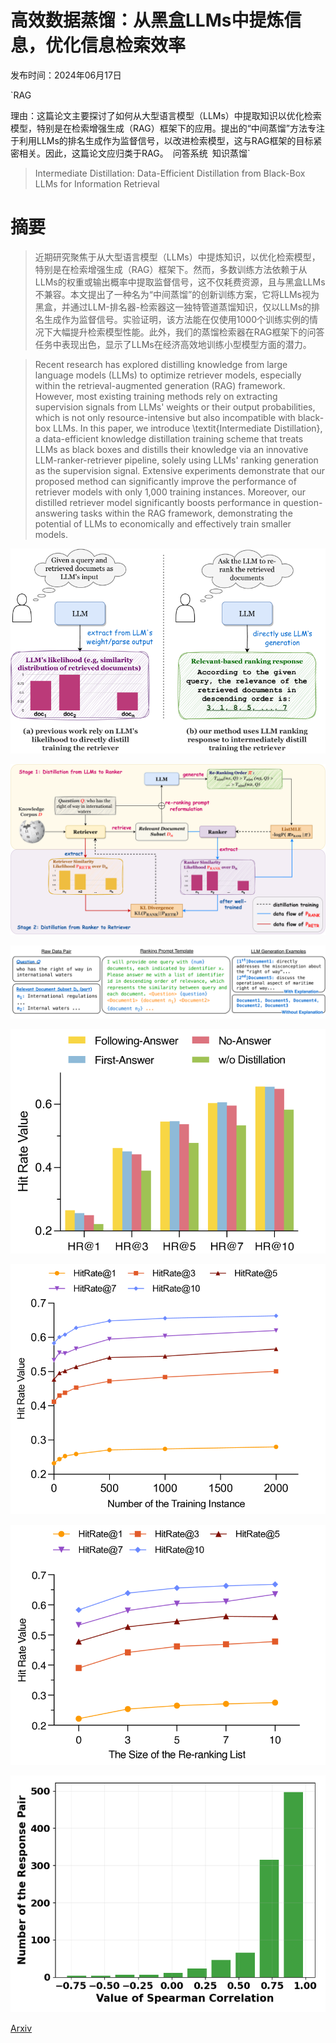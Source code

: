 # 高效数据蒸馏：从黑盒LLMs中提炼信息，优化信息检索效率

发布时间：2024年06月17日

`RAG

理由：这篇论文主要探讨了如何从大型语言模型（LLMs）中提取知识以优化检索模型，特别是在检索增强生成（RAG）框架下的应用。提出的“中间蒸馏”方法专注于利用LLMs的排名生成作为监督信号，以改进检索模型，这与RAG框架的目标紧密相关。因此，这篇论文应归类于RAG。` `问答系统` `知识蒸馏`

> Intermediate Distillation: Data-Efficient Distillation from Black-Box LLMs for Information Retrieval

# 摘要

> 近期研究聚焦于从大型语言模型（LLMs）中提炼知识，以优化检索模型，特别是在检索增强生成（RAG）框架下。然而，多数训练方法依赖于从LLMs的权重或输出概率中提取监督信号，这不仅耗费资源，且与黑盒LLMs不兼容。本文提出了一种名为“中间蒸馏”的创新训练方案，它将LLMs视为黑盒，并通过LLM-排名器-检索器这一独特管道蒸馏知识，仅以LLMs的排名生成作为监督信号。实验证明，该方法能在仅使用1000个训练实例的情况下大幅提升检索模型性能。此外，我们的蒸馏检索器在RAG框架下的问答任务中表现出色，显示了LLMs在经济高效地训练小型模型方面的潜力。

> Recent research has explored distilling knowledge from large language models (LLMs) to optimize retriever models, especially within the retrieval-augmented generation (RAG) framework. However, most existing training methods rely on extracting supervision signals from LLMs' weights or their output probabilities, which is not only resource-intensive but also incompatible with black-box LLMs. In this paper, we introduce \textit{Intermediate Distillation}, a data-efficient knowledge distillation training scheme that treats LLMs as black boxes and distills their knowledge via an innovative LLM-ranker-retriever pipeline, solely using LLMs' ranking generation as the supervision signal. Extensive experiments demonstrate that our proposed method can significantly improve the performance of retriever models with only 1,000 training instances. Moreover, our distilled retriever model significantly boosts performance in question-answering tasks within the RAG framework, demonstrating the potential of LLMs to economically and effectively train smaller models.

![高效数据蒸馏：从黑盒LLMs中提炼信息，优化信息检索效率](../../../paper_images/2406.12169/x1.png)

![高效数据蒸馏：从黑盒LLMs中提炼信息，优化信息检索效率](../../../paper_images/2406.12169/x2.png)

![高效数据蒸馏：从黑盒LLMs中提炼信息，优化信息检索效率](../../../paper_images/2406.12169/x3.png)

![高效数据蒸馏：从黑盒LLMs中提炼信息，优化信息检索效率](../../../paper_images/2406.12169/x4.png)

![高效数据蒸馏：从黑盒LLMs中提炼信息，优化信息检索效率](../../../paper_images/2406.12169/x5.png)

![高效数据蒸馏：从黑盒LLMs中提炼信息，优化信息检索效率](../../../paper_images/2406.12169/x6.png)

![高效数据蒸馏：从黑盒LLMs中提炼信息，优化信息检索效率](../../../paper_images/2406.12169/x7.png)

[Arxiv](https://arxiv.org/abs/2406.12169)